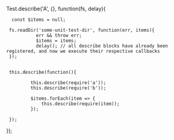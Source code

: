 



Test.describe('A', {}, function(fs, delay){
  
      const $items = null;
  
     fs.readDir('some-unit-test-dir', function(err, items){
               err && throw err;
               $items = items;
               delay(); // all describe blocks have already been registered, and now we execute their respective callbacks
     });
     
     
     this.describe(function(){
     
             this.describe(require('a'));
             this.describe(require('b'));
             
             $items.forEach(item => {
                 this.describe(require(item));
             });
     
     });


});